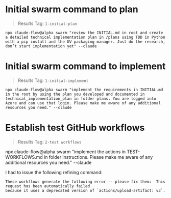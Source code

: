 # Initial swarm command to plan

> Results Tag: ```1-initial-plan```

```
npx claude-flow@alpha swarm "review the INITIAL.md in root and create a detailed technical implementation plan in /plans using TDD in Python with a pip install and the UV packaging manager. Just do the research, don’t start implementation yet" --claude
```

# Initial swarm command to implement

> Results Tag: ```1-initial-implement```

```
npx claude-flow@alpha swarm "implement the requirements in INITIAL.md in the root by using the plan you developed and documented in technical_implementation_plan in folder plans. You are logged into Azure and can use that login. Please make me aware of any additional resources you need." --claude
```

# Establish test GitHub workflows

> Results Tag: ```2-test workflows```

npx claude-flow@alpha swarm "implement the actions in TEST-WORKFLOWS.md in folder instructions. Please make me aware of any additional resources you need." --claude

I had to issue the following refining command:

```
These workflows generate the following error -- please fix them:  This request has been automatically failed
because it uses a deprecated version of `actions/upload-artifact: v3`.
```